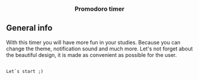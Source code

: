 <h3 align="center">
 Promodoro timer
</h3>

## General info
With this timer you will have more fun in your studies. Because you can change the theme, notification sound and much more. Let's not forget about the beautiful design, it is made as convenient as possible for the user.
##
```Let`s start ;)```
